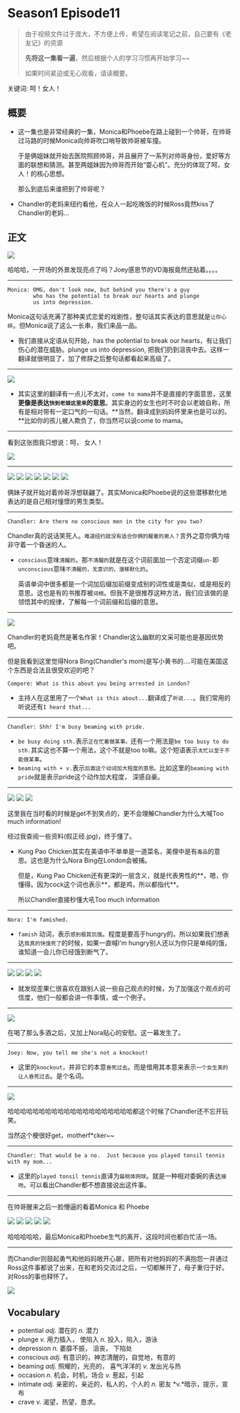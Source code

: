 # Season1 Episode11

> 由于视频文件过于庞大，不方便上传，希望在阅读笔记之前，自己要有《老友记》的资源
> 
> **先将这一集看一遍**，然后根据个人的学习习惯再开始学习~~
>
> 如果时间紧迫或无心观看，请读概要。

关键词: 呵！女人！

## 概要

- 这一集也是非常经典的一集，Monica和Phoebe在路上碰到一个帅哥，在帅哥过马路的时候Monica向帅哥吹口哨导致帅哥被车撞。

  于是俩姐妹就开始去医院照顾帅哥，并且展开了一系列对帅哥身份，爱好等方面的联想和猜测。甚至两姐妹因为帅哥而开始“耍心机”。充分的体现了呵，女人！的核心思想。

  那么到底后来谁把到了帅哥呢？

- Chandler的老妈来纽约看他，在众人一起吃晚饭的时候Ross竟然kiss了Chandler的老妈...


## 正文



![](../source/image/season1/episode11/1.png)

哈哈哈，一开场的外景发现亮点了吗？Joey感恩节的VD海报竟然还贴着。。。。

---

```
Monica: OMG, don't look now, but behind you there's a guy
        who has the potential to break our hearts and plunge
        us into depression.
```

Monica这句话充满了那种美式恋爱的戏剧性，整句话其实表达的意思就是`让你心碎`。但Monica说了这么一长串，我们来品一品。

- 我们直接从定语从句开始，has the potential to break our hearts，有让我们伤心的潜在威胁。plunge us into depression, 把我们扔到沮丧中去。这样一翻译就很明显了，加了修辞之后整句话都看起来高级了。


---

![](../source/image/season1/episode11/2.png)

- 其实这里的翻译有一点儿不太对，`come to mama`并不是直接的字面意思，这里**更像是表达`快到老娘这里来`的意思**。其实身边的女生也时不时会以老娘自称，所有是相对带有一定口气的一句话。**当然，翻译成到妈妈怀里来也是可以的。**比如你的孩儿被人欺负了，你当然可以说come to mama。

---

看到这张图我只想说：呵， 女人！

![](../source/image/season1/episode11/3.png)

---

![](../source/image/season1/episode11/4.png)
![](../source/image/season1/episode11/5.png)
![](../source/image/season1/episode11/6.png)
![](../source/image/season1/episode11/7.png)
![](../source/image/season1/episode11/8.png)
![](../source/image/season1/episode11/9.png)
![](../source/image/season1/episode11/10.png)

俩妹子就开始对着帅哥浮想联翩了。其实Monica和Phoebe说的这些潜移默化地表达的是自己相对憧憬的男生类型。

---

```
Chandler: Are there no conscious men in the city for you two?
```
Chandler真的说话笑死人。`难道纽约就没有适合你俩的醒着的男人？`言外之意你俩为啥非守着一个昏迷的人。

- `conscious`意味`清醒的`。那`不清醒的`就是在这个词前面加一个否定词缀`un-`即`unconscious`意味`不清醒的，无意识的，潜移默化的`。

  英语单词中很多都是一个词加后缀加前缀变成别的词性或是类似，或是相反的意思。这也是有的书推荐被`词根`。但我不是很推荐这种方法，我们应该做的是领悟其中的规律，了解每一个词前缀和后缀的意思。

---

![](../source/image/season1/episode11/11.png)

Chandler的老妈竟然是著名作家！Chandler这么幽默的文采可能也是基因优势吧。

但是我看到这里觉得Nora Bing(Chandler's mom)是写小黄书的....可能在美国这个东西是合法且很受欢迎的吧？


```
Compere: What is this about you being arrested in London?
```
- 主持人在这里用了一个`What is this about...`翻译成了`听说...`。我们常用的听说还有`I heard that...`

---

```
Chandler: Shh! I'm busy beaming with pride.
```

- `be busy doing sth.`表示`正在忙着做某事。`还有一个用法是`be too busy to do sth.`其实这也不算一个用法，这个不就是too to嘛。这个短语表示`太忙以至于不能做某事`。
- `beaming with + v.`表示`后面这个动词加大程度的意思。`比如这里的`beaming with pride`就是表示pride这个动作加大程度， 深感自豪。

---

![](../source/image/season1/episode11/12.png)
![](../source/image/season1/episode11/13.png)
![](../source/image/season1/episode11/14.png)

这里我在当时看的时候是get不到笑点的，更不会理解Chandler为什么大喊Too much information!

经过我查阅一些资料(假正经.jpg)，终于懂了。

- Kung Pao Chicken其实在美语中不单单是一道菜名，美俚中是有`毒品`的意思。这也是为什么Nora Bing在London会被捕。

  但是，Kung Pao Chicken还有更深的一层含义，就是代表男性的**，嗯，你懂得。因为cock这个词也表示**，都是鸡，所以都指代**。

  所以Chandler直接秒懂大吼Too much information


---

```
Nora: I'm famished.
```

- `famish` 动词，表示`感到极其饥饿`。程度是要高于hungry的。所以如果我们想表达`我真的快饿死了`的时候，如果一直喊I'm hungry别人还以为你只是单纯的饿，谁知道一会儿你已经饿到断气了。

---

![](../source/image/season1/episode11/15.png)
![](../source/image/season1/episode11/16.png)
![](../source/image/season1/episode11/17.png)
![](../source/image/season1/episode11/18.png)

- 就发现歪果仁很喜欢在跟别人说一些自己观点的时候，为了加强这个观点的可信度，他们一般都会讲一件事情，或一个例子。

---

![](../source/image/season1/episode11/19.png)

在喝了那么多酒之后，又加上Nora贴心的安慰。这一幕发生了。

---

```
Joey: Now, you tell me she's not a knockout!
```

- 这里的`knockout`，并非它的本意`昏死过去`。而是借用其本意来表示`一个女生美的让人昏死过去`。是个名词。

---

![](../source/image/season1/episode11/20.png)

哈哈哈哈哈哈哈哈哈哈哈哈哈哈哈哈哈哈哈哈都这个时候了Chandler还不忘开玩笑。

当然这个梗很好get，motherf*cker~~

---

```
Chandler: That would be a no.  Just because you played tonsil tennis with my mom...
```
- 这里的`played tonsil tennis`直译为`扁桃体网球`。就是一种相对委婉的表达`接吻`。可以看出Chandler都不想直接说出这件事。

---

在帅哥醒来之后一脸懵逼的看着Monica 和 Phoebe

![](../source/image/season1/episode11/21.png)
![](../source/image/season1/episode11/22.png)
![](../source/image/season1/episode11/23.png)
![](../source/image/season1/episode11/24.png)
![](../source/image/season1/episode11/25.png)

哈哈哈哈哈，最后Monica和Phoebe生气的离开，这段时间也都白忙活一场。

---

而Chandler则鼓起勇气和他妈妈敞开心扉，把所有对他妈妈的不满抱怨一并通过Ross这件事都说了出来，在和老妈交流过之后，一切都解开了，母子重归于好。对Ross的事也释怀了。

![](../source/image/season1/episode11/26.png)



## Vocabulary

- potential *adj.* 潜在的 *n.* 潜力
- plunge *v.* 用力插入， 使陷入 *n.* 投入，陷入，游泳
- depression *n.* 萎靡不振， 沮丧， 下陷处
- conscious *adj.* 有意识的，神志清醒的，自觉地，有意的
- beaming *adj.* 照耀的，光亮的， 喜气洋洋的 *v.* 发出光与热
- occasion *n.* 机会，时机，场合 *v.* 惹起，引起
- intimate *adj.* 亲密的，亲近的，私人的，个人的 *n.* 密友 *v.*暗示，提示，宣布
- crave *v.* 渴望，热望，恳求。